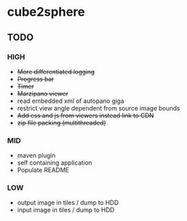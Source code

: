 # cube2sphere

## TODO

### HIGH
- ~~More differentiated logging~~ 
- ~~Progress bar~~
- ~~Timer~~
- ~~Marzipano viewer~~  
- read embedded xml of autopano giga
- restrict view angle dependent from source image bounds
- ~~Add css and js from viewers instead link to CDN~~
- ~~zip file packing (multithreaded)~~

### MID
- maven plugin
- self containing application
- Populate README

### LOW
- output image in tiles / dump to HDD
- input image in tiles / dump to HDD
